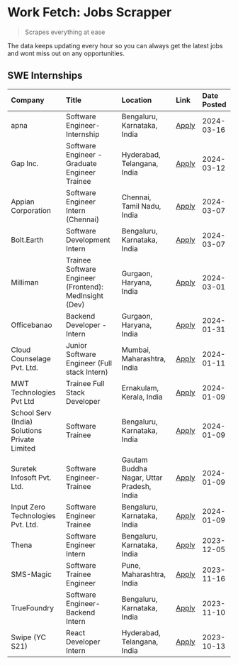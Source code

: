 # Work Fetch: Jobs Scrapper
> Scrapes everything at ease

The data keeps updating every hour so you can always get the latest jobs and wont miss out on any opportunities.

## SWE Internships
<!--START_SECTION:workfetch-->
| Company                                       | Title                                                  | Location                                  | Link                                                                                                                                                                                                                                                                     | Date Posted   |
|:----------------------------------------------|:-------------------------------------------------------|:------------------------------------------|:-------------------------------------------------------------------------------------------------------------------------------------------------------------------------------------------------------------------------------------------------------------------------|:--------------|
| apna                                          | Software Engineer-Internship                           | Bengaluru, Karnataka, India               | [Apply](https://in.linkedin.com/jobs/view/software-engineer-internship-at-apna-3857931791?refId=%2FZA6GtOTi40AFMMJ2amAOQ%3D%3D&trackingId=FnlvkUQBv%2BQ2Ao0MxJP37A%3D%3D&position=16&pageNum=0&trk=public_jobs_jserp-result_search-card)                                 | 2024-03-16    |
| Gap Inc.                                      | Software Engineer - Graduate Engineer Trainee          | Hyderabad, Telangana, India               | [Apply](https://in.linkedin.com/jobs/view/software-engineer-graduate-engineer-trainee-at-gap-inc-3853818960?refId=%2FZA6GtOTi40AFMMJ2amAOQ%3D%3D&trackingId=tWEqgy46do1WLeQMf035Bg%3D%3D&position=23&pageNum=0&trk=public_jobs_jserp-result_search-card)                 | 2024-03-12    |
| Appian Corporation                            | Software Engineer Intern (Chennai)                     | Chennai, Tamil Nadu, India                | [Apply](https://in.linkedin.com/jobs/view/software-engineer-intern-chennai-at-appian-corporation-3848335036?refId=%2FZA6GtOTi40AFMMJ2amAOQ%3D%3D&trackingId=OMIXosaFSuellgEHUDwRNw%3D%3D&position=2&pageNum=0&trk=public_jobs_jserp-result_search-card)                  | 2024-03-07    |
| Bolt.Earth                                    | Software Development Intern                            | Bengaluru, Karnataka, India               | [Apply](https://in.linkedin.com/jobs/view/software-development-intern-at-bolt-earth-3849437038?refId=%2FZA6GtOTi40AFMMJ2amAOQ%3D%3D&trackingId=o7KYvdrBkqdy8cPPGQPT0Q%3D%3D&position=14&pageNum=0&trk=public_jobs_jserp-result_search-card)                              | 2024-03-07    |
| Milliman                                      | Trainee Software Engineer (Frontend): MedInsight (Dev) | Gurgaon, Haryana, India                   | [Apply](https://in.linkedin.com/jobs/view/trainee-software-engineer-frontend-medinsight-dev-at-milliman-3792874280?refId=%2FZA6GtOTi40AFMMJ2amAOQ%3D%3D&trackingId=4pxthRBdcRI6VdZma4K70w%3D%3D&position=5&pageNum=0&trk=public_jobs_jserp-result_search-card)           | 2024-03-01    |
| Officebanao                                   | Backend Developer - Intern                             | Gurgaon, Haryana, India                   | [Apply](https://in.linkedin.com/jobs/view/backend-developer-intern-at-officebanao-3814263731?refId=%2FZA6GtOTi40AFMMJ2amAOQ%3D%3D&trackingId=PIzY4Acc0aq1k0Dg%2BpofhA%3D%3D&position=20&pageNum=0&trk=public_jobs_jserp-result_search-card)                              | 2024-01-31    |
| Cloud Counselage Pvt. Ltd.                    | Junior Software Engineer (Full stack Intern)           | Mumbai, Maharashtra, India                | [Apply](https://in.linkedin.com/jobs/view/junior-software-engineer-full-stack-intern-at-cloud-counselage-pvt-ltd-3803132814?refId=%2FZA6GtOTi40AFMMJ2amAOQ%3D%3D&trackingId=D954n14bGUu4kAzw9RunXA%3D%3D&position=21&pageNum=0&trk=public_jobs_jserp-result_search-card) | 2024-01-11    |
| MWT Technologies Pvt Ltd                      | Trainee Full Stack Developer                           | Ernakulam, Kerala, India                  | [Apply](https://in.linkedin.com/jobs/view/trainee-full-stack-developer-at-mwt-technologies-pvt-ltd-3800921715?refId=%2FZA6GtOTi40AFMMJ2amAOQ%3D%3D&trackingId=GyJphhCuhj9M8sLoB10Jyw%3D%3D&position=6&pageNum=0&trk=public_jobs_jserp-result_search-card)                | 2024-01-09    |
| School Serv (India) Solutions Private Limited | Software Trainee                                       | Bengaluru, Karnataka, India               | [Apply](https://in.linkedin.com/jobs/view/software-trainee-at-school-serv-india-solutions-private-limited-3800935439?refId=%2FZA6GtOTi40AFMMJ2amAOQ%3D%3D&trackingId=NVPMWSwtaeNade3e3mF6%2Fw%3D%3D&position=12&pageNum=0&trk=public_jobs_jserp-result_search-card)      | 2024-01-09    |
| Suretek Infosoft Pvt. Ltd.                    | Software Engineer-Trainee                              | Gautam Buddha Nagar, Uttar Pradesh, India | [Apply](https://in.linkedin.com/jobs/view/software-engineer-trainee-at-suretek-infosoft-pvt-ltd-3800934643?refId=%2FZA6GtOTi40AFMMJ2amAOQ%3D%3D&trackingId=GdPfUYbsIuU%2FHtxqqXTsPQ%3D%3D&position=15&pageNum=0&trk=public_jobs_jserp-result_search-card)                | 2024-01-09    |
| Input Zero Technologies Pvt. Ltd.             | Software Engineer Trainee                              | Bengaluru, Karnataka, India               | [Apply](https://in.linkedin.com/jobs/view/software-engineer-trainee-at-input-zero-technologies-pvt-ltd-3800927643?refId=%2FZA6GtOTi40AFMMJ2amAOQ%3D%3D&trackingId=EJE3rTr68bQHMXfHN4vwWQ%3D%3D&position=24&pageNum=0&trk=public_jobs_jserp-result_search-card)           | 2024-01-09    |
| Thena                                         | Software Engineer Intern                               | Bengaluru, Karnataka, India               | [Apply](https://in.linkedin.com/jobs/view/software-engineer-intern-at-thena-3778731751?refId=%2FZA6GtOTi40AFMMJ2amAOQ%3D%3D&trackingId=HE8J3nPnd%2BYyC%2FETEueNdQ%3D%3D&position=9&pageNum=0&trk=public_jobs_jserp-result_search-card)                                   | 2023-12-05    |
| SMS-Magic                                     | Software Trainee Engineer                              | Pune, Maharashtra, India                  | [Apply](https://in.linkedin.com/jobs/view/software-trainee-engineer-at-sms-magic-3761409781?refId=%2FZA6GtOTi40AFMMJ2amAOQ%3D%3D&trackingId=fNqaFWsXihwFtJ28OsAH3w%3D%3D&position=22&pageNum=0&trk=public_jobs_jserp-result_search-card)                                 | 2023-11-16    |
| TrueFoundry                                   | Software Engineer-Backend Intern                       | Bengaluru, Karnataka, India               | [Apply](https://in.linkedin.com/jobs/view/software-engineer-backend-intern-at-truefoundry-3779508170?refId=%2FZA6GtOTi40AFMMJ2amAOQ%3D%3D&trackingId=%2Bh3HXrVAHtRfN%2FADwfjRhw%3D%3D&position=25&pageNum=0&trk=public_jobs_jserp-result_search-card)                    | 2023-11-10    |
| Swipe (YC S21)                                | React Developer Intern                                 | Hyderabad, Telangana, India               | [Apply](https://in.linkedin.com/jobs/view/react-developer-intern-at-swipe-yc-s21-3737600089?refId=%2FZA6GtOTi40AFMMJ2amAOQ%3D%3D&trackingId=hxhJj%2FfQkjUY9BV9RqIP3Q%3D%3D&position=10&pageNum=0&trk=public_jobs_jserp-result_search-card)                               | 2023-10-13    |
<!--END_SECTION:workfetch-->
